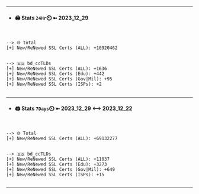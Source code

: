 

---
- #### 🖨️ **Stats** `24Hr`⏲️ ➼ 2023_12_29
```console


--> 🌐 Total
[+] New/ReNewed SSL Certs (ALL): +10920462


--> 🇧🇩 bd_ccTLDs
[+] New/ReNewed SSL Certs (ALL): +1636
[+] New/ReNewed SSL Certs (Edu): +442
[+] New/ReNewed SSL Certs (Gov|Mil): +95
[+] New/ReNewed SSL Certs (ISPs): +2


```

---
- #### 🖨️ **Stats** `7Days`⏲️ ➼ 2023_12_29 <--> 2023_12_22
```console


--> 🌐 Total
[+] New/ReNewed SSL Certs (ALL): +69132277


--> 🇧🇩 bd_ccTLDs
[+] New/ReNewed SSL Certs (ALL): +11037
[+] New/ReNewed SSL Certs (Edu): +3273
[+] New/ReNewed SSL Certs (Gov|Mil): +649
[+] New/ReNewed SSL Certs (ISPs): +15


```

---

